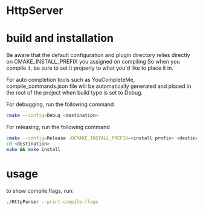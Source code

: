 # HttpServer

# build and installation

Be aware that the default configuration and plugin directory
relies directly on CMAKE_INSTALL_PREFIX you assigned on compiling
So when you compile it, be sure to set it properly to what you'd
like to place it in.

For auto completion tools such as YouCompleteMe, compile_commands.json
file will be automatically generated and placed in the root of the
project when build type is set to Debug.

For debugging, run the following command
``` bash
cmake --config=Debug <destination>
```

For releasing, run the following command
``` bash
cmake --config=Release -DCMAKE_INSTALL_PREFIX=<install prefix> <destination>
cd <destination>
make && make install
```

# usage
to show compile flags, run:
``` bash
./HttpParser --print-compile-flags
```
